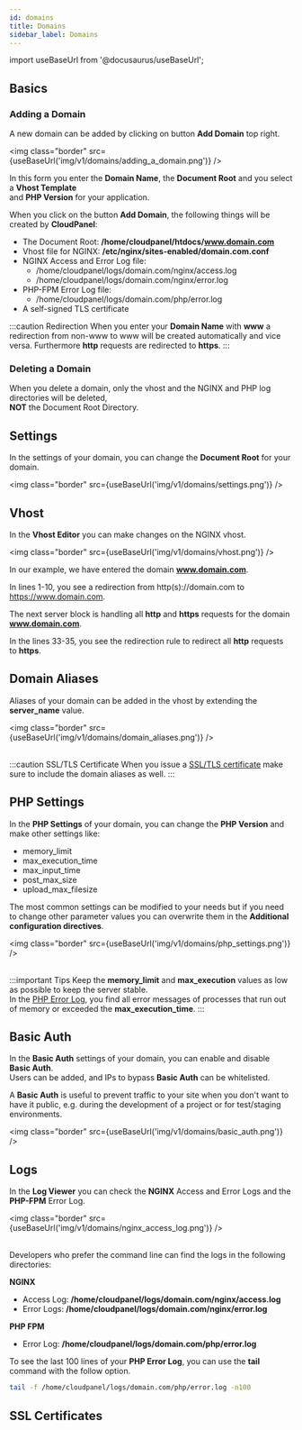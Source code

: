 ```yaml
---
id: domains
title: Domains
sidebar_label: Domains
---
```


import useBaseUrl from '@docusaurus/useBaseUrl';

## Basics

### Adding a Domain

A new domain can be added by clicking on button **Add Domain** top right.

<img class="border" src={useBaseUrl('img/v1/domains/adding_a_domain.png')} />

In this form you enter the **Domain Name**, the **Document Root** and you select a **Vhost Template** <br />
and **PHP Version** for your application.

When you click on the button **Add Domain**, the following things will be created by **CloudPanel**:

- The Document Root: **/home/cloudpanel/htdocs/www.domain.com**
- Vhost file for NGINX: **/etc/nginx/sites-enabled/domain.com.conf**
- NGINX Access and Error Log file: 
  - /home/cloudpanel/logs/domain.com/nginx/access.log
  - /home/cloudpanel/logs/domain.com/nginx/error.log
- PHP-FPM Error Log file:
  - /home/cloudpanel/logs/domain.com/php/error.log
- A self-signed TLS certificate

:::caution Redirection
When you enter your **Domain Name** with **www** a redirection from non-www to www will be created automatically and vice versa.
Furthermore **http** requests are redirected to **https**.
:::

### Deleting a Domain

When you delete a domain, only the vhost and the NGINX and PHP log directories will be deleted, <br />
**NOT** the Document Root Directory.

## Settings

In the settings of your domain, you can change the **Document Root** for your domain.

<img class="border" src={useBaseUrl('img/v1/domains/settings.png')} />

## Vhost

In the **Vhost Editor** you can make changes on the NGINX vhost.

<img class="border" src={useBaseUrl('img/v1/domains/vhost.png')} />

In our example, we have entered the domain **www.domain.com**. 

In lines 1-10, you see a redirection from http(s)://domain.com to https://www.domain.com.

The next server block is handling all **http** and **https** requests for the domain **www.domain.com**.

In the lines 33-35, you see the redirection rule to redirect all **http** requests to **https**.

## Domain Aliases

Aliases of your domain can be added in the vhost by extending the **server_name** value.

<img class="border" src={useBaseUrl('img/v1/domains/domain_aliases.png')} /> <br /><br />

:::caution SSL/TLS Certificate
When you issue a [SSL/TLS certificate](#ssl-certificates) make sure to include the domain aliases as well.
:::

## PHP Settings

In the **PHP Settings** of your domain, you can change the **PHP Version** and make other settings like:

- memory_limit
- max_execution_time
- max_input_time
- post_max_size
- upload_max_filesize

The most common settings can be modified to your needs but if you need to change other parameter values you can overwrite
them in the **Additional configuration directives**.

<img class="border" src={useBaseUrl('img/v1/domains/php_settings.png')} /> <br /><br />

:::important Tips
Keep the **memory_limit** and **max_execution** values as low as possible to keep the server stable. <br />
In the [PHP Error Log](#logs), you find all error messages of processes that run out of memory or exceeded
the **max_execution_time**.
:::

## Basic Auth

In the **Basic Auth** settings of your domain, you can enable and disable **Basic Auth**. <br />
Users can be added, and IPs to bypass **Basic Auth** can be whitelisted. <br />

A **Basic Auth** is useful to prevent traffic to your site when you don't want to have it public, e.g. during the development
of a project or for test/staging environments.

<img class="border" src={useBaseUrl('img/v1/domains/basic_auth.png')} />

## Logs

In the **Log Viewer** you can check the **NGINX** Access and Error Logs and the **PHP-FPM** Error Log.

<img class="border" src={useBaseUrl('img/v1/domains/nginx_access_log.png')} /> <br /><br />

Developers who prefer the command line can find the logs in the following directories:

**NGINX** 
  - Access Log: **/home/cloudpanel/logs/domain.com/nginx/access.log**
  - Error Logs: **/home/cloudpanel/logs/domain.com/nginx/error.log**

**PHP FPM**
  - Error Log: **/home/cloudpanel/logs/domain.com/php/error.log**

To see the last 100 lines of your **PHP Error Log**, you can use the **tail** command with the follow option.

```bash
tail -f /home/cloudpanel/logs/domain.com/php/error.log -n100
```

## SSL Certificates